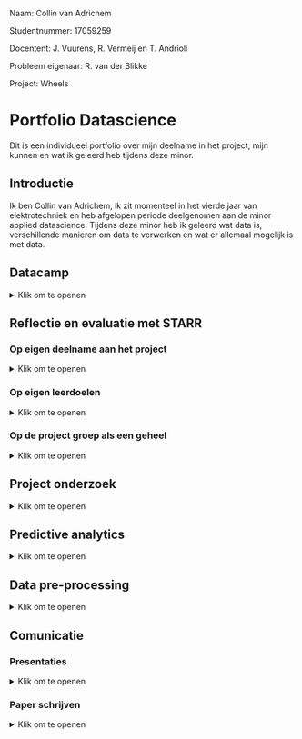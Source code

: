 Naam: Collin van Adrichem

Studentnummer: 17059259

Docentent: J. Vuurens, R. Vermeij en T. Andrioli

Probleem eigenaar: R. van der Slikke

Project: Wheels

# Portfolio Datascience
Dit is een individueel portfolio over mijn deelname in het project, mijn kunnen en wat ik geleerd heb tijdens deze minor.

## Introductie
Ik ben Collin van Adrichem, ik zit momenteel in het vierde jaar van elektrotechniek en heb afgelopen periode deelgenomen aan de minor applied datascience. Tijdens deze minor heb ik geleerd wat data is, verschillende manieren om data te verwerken en wat er allemaal mogelijk is met data. 
## Datacamp

<details>
  <summary>Klik om te openen</summary>
  
  Gedurende deze minor stond de programeertaal Phyton centraal. Om deze taal meer onder de knie te krijgen heeft iedereen tijdens de minor meerdere online cursussen phyton coderen gevolgd via Datacamp. Bij deze cursus stonden de volgende onderwerpen centraal: het omgaan met panda dataframes, het visualiseren van data, data preparation en het toepassen en valideren van verschillende machine learning modellen.
  
  Ik had redelijk wat moeite met deze cursussen phyton. Coderen is nooit mijn sterkste kant geweest, toch vind ik het erg interresant en wil ik er graag beter in worden. Ondanks dat het mij wat extra tijd gekost heeft, heb ik toch alle Datacamp cursussen af kunnen ronden. Door deze cursussen heb ik veel geleerd over werken met datasets en het implementeren van verschillende modellen als KNN, Decision Tree en RFC in phyton. Mijn bewijs van het afronden van mij cursussen is te vinden via deze link: [Datacamp](Datacamp/Datacamp_bewijs.JPG)
  
</details>

## Reflectie en evaluatie met STARR

### Op eigen deelname aan het project
<details>
  <summary>Klik om te openen</summary>
  
| | |
| :---:   | :-: |
| Situatie | Tijdens de minor Applied data science was ik onderdeel van de Project Wheels groep. Dit project ging over, hoe IMU data gebruikt kan worden bij verschillende rolstoel basketbal bewegingen. |
| Taak | Tijdens dit project wilde ik veel inzet tonen en een goede bijdrage leveren aan het eind product. Tegelijkertijd wilde ik meer leren over machine learning  en mijn kennis die ik opgedaan heb in mijn voor opleiding toepassen en delen met de rest van de groep. |
| Actie | Mijn sterke kanten zijn documentatie en communicatie. Deze taken heb ik dan ook redelijk snel op mij genomen. Al het contact met de docenten en de probleem eigenaar ging via mij en ik was de eind verantwoordelijke voor het plan van aanpak en de research paper. Programmeren is een van mijn mindersterke punten en ik had deze minor dan ook gekozen om hier meer ervaring mee te krijgen en meer over te leren. Terwijl ik bezig was met het volgen dan de Datacamp cursussen, heb ik gelijk mijn kennis toe kunnen passen op diverse machine learning modellen |
| Resultaat | Tijdens dit project zijn er onder mijn toezien 2 mooie documenten uitgebracht. Aan het begin van het project was dit een plan van aanpak om ons zelf, de docenten en de probleem eigenaar een duidelijk beeld te schetsen van hoe onze aanpak er uit gaat zien en wat wij aan het eind van dit project op willen leveren. Aan het eind van dit project is er een mooie duidelijke en compacte research paper opgeleverd. Ik heb van deze research paper het template gemaakt en heb bijna heel versie 0.5 geschreven(zie hoofdstuk communicatie/paperschrijven). En heb een grote bijdrage gedaan aan versie 1 wat de uit eindelijk ingeleverde versie is. Verder heb ik de complete Datacamp cursus afgerond, een grote bijdrage geleverd in het verbeteren van de dataset, in samenwerking met Daan het RFC model geschreven dat uiteindelijk opgeleverd wordt aan de probleem eigenaar en heb samen met Martijn een code geschreven die de “false positives” van 2 modellen. Deze code heeft er voor gezorgd dat onze dataset van 2.4% “true positives” voor sprints is uitgebreid is naar 17.1%. |
| Reflectie | Tijdens het project is het contact met de docenten goed verlopen. Ook heb ik veel bijdrage geleverd aan het schrijven van de documenten. Hierbij heb ik ook de stukken van medeleerlingen gecontroleerd en waar nodig feedback gegeven. Bij het coderen heb ik een redelijke bijdrage geleverd. Ik was zeker niet de beste codeur van mijn groepje maar heb een goede bijdrage geleverd aan het maken van de RFC en heb de dataset significant weten te verbeteren samen met de hulp van Martijn.|
  
</details>

### Op eigen leerdoelen
<details>
  <summary>Klik om te openen</summary>
  
  | | |
| :---:   | :-: |
| Situatie | Ik heb de minor Applied Data Science gekozen omdat ik machine learning erg interessant vind en hier graag meer over wilde leren. |
| Taak | Op mijn voor opleiding heb ik al meerdere vakken over programmeren gehad. Dit vind ik erg interessant maar ben ik helaas niet onwijs sterk in. Mijn doel bij deze minor was dan ook mijn programeer kennis verbreden en comfortabeler worden met het programmeren zelf. Ook wilde ik ook graag werken met en leren van met studenten met een andere studie achtergrond. |
| Actie | Tijdens deze minor werkte ik samen met 5 medestudenten, waarvan 4 een andere studie volgde dan ik. Tijdens dit project hebben we gewerkt met de scrum methode, ik had hier nog niet eerder mee gewerkt, gelukkig waren mijn team genoten al ervaren met deze methode, ik heb naast de les van Toni over het gebruik van scrum, dan ook veel geleerd van mijn project partners. Tijdens de minor heb ik  alle lessen over zowel machine learning als de andere onderwerpen gevolgd. En heb de geleerde informatie meteen toekunnen passen in het project. |
| Resultaat | Tijdens deze minor heb ik veel geleerd over machine learning en wat er allemaal mogelijk is met verschillende soorten data. Ook heb ik geleerd verschillende machine learning modellen te implementeren zoals de Decision tree en de Random Forest Classifier. Ik heb geleerd hoe je deze modellen moet tunen en hoe je deze kan gebruiken in combinatie met een complexe data set als IMU sensordata. Naast deze Applied Data Science dingen heb ik ook geleerd een project te plannen aan de hand van scrum. |
| Reflectie | Ik heb  veel geleerd van de minor zelf en het project dat hier parallel aan liep. Het was leuk om te zien hoe mensen met verschillende studie achtergronden dingen op een andere manier aanpakken. Wat het applied datascience onderdeel betreft, en dan met name het coderen, ik heb hier heel veel van geleerd. Ik weet nog steeds van mij zelf dat ik niet de beste ben ik coderen maar wordt er wel steeds behendiger in. Ik vind het erg interessant en wil er later ook zeker meer mee doen. Of dit betekend dat ik later de hele dag achter de computer wil zitten en machine learning programma’s wil schrijven weet ik nog niet. Ik denk dat ik dan liever leiding geef aan een groep programmeurs en hierbij dus de schakel tussen de klant en programmeur. Mocht dit de vervolgstap zijn die ik na mijn studie neem is de informatie die ik hier heb geleerd erg nuttig geweest. |
  
  
</details>

### Op de project groep als een geheel
<details>
  <summary>Klik om te openen</summary>
  
  | | |
| :---:   | :-: |
| Situatie | Gedurende deze minor heb ik met 4 mede studenten aan een project gewerkt. Het onderwerp van ons project was beweging detectie bij rolstoel basketbal. Wat dit onderwerp speciaal en extra interessant maakte, is de bijgeleverde dataset. Deze kwam namelijk van het Nederlandse paralympische dames team. Wij kregen de spelers data van 2 gespeelde wedstrijden op de paralympische spelen. Dit jaar heeft het team goud gehaald, dit hopen ze volgend jaar weer te doen, en dit project kan hun daar bij helpen. |
| Taak | Het doel van dit project is: Detecteer specifieke rolstoel basketbal bewegingen uit IMU sensor data met behulp van machine learning. Om het beste eind resultaat neer te kunnen zetten moest de groep goed samen werken en gebruik maken van iedereens sterke punten. Een voordeel was dat we met een heel gevarieerde groep waren en iedereen op een andere manier naar problemen keek en ze op een andere manier aanpakte, hierin hebben we erg veel van elkaar kunnen leren.  |
| Actie | Om het project in goede banen te leiden hebben we als eerst een plan van aanpak opgesteld. Voor de planning van het project hebben wij de scrum methode gebruikt, dit hield in dat we iedere ochtend om 9:30 startte met een daily stand up, hierbij vertelde iedereen wat ze de dag ervoor gedaan hadden, waar ze vandaag aan gaan werken en of ze ergens op vast liepen. Ook werkte we met sprints van 2 weken met aan het eind een retrospective waarin we het proces van de afgelopen week beoordeelde. In het begin werd de groep opgesplitst in een data onderzoek groep en een machine learning onderzoek groep. Nadat we genoeg informatie vergaard hadden en met elkaar gedeeld hadden ging iedereen individueel en als groep samen werken aan het uiteindelijke model dat opgeleverd is. Alle bevindingen over de Dataset en de uiteindelijk gebruikte machine learning modellen zijn terug te vinden in de research paper. |
| Resultaat | Het gemaakte plan van aanpak heeft ons en onze probleem eigenaar geholpen een beeld te krijgen van hoe we dit project willen aanpakken en wat dit project op gaat leveren. Voor de planning van het project hebben wij scrum gebruikt, dit gaf iedereen een duidelijk beeld van wat iedereen gedaan heeft, wat iedereen aan het doen was en of iemand ergens op vast liep. De retrospective aan het eind van iedere sprint hielp ons bij het verbeteren van ons groepsproces en eigen proces. Uit eindelijk heeft dit project 2 machine learning modellen opgeleverd, die sprints kunnen detecteren uit IMU sensor data. Ook hebben we een programma geschreven dat de resultaten van 2 modellen kan vergelijken en op deze manier de dataset kan verbeteren. Al deze resultaten zijn gedocumenteerd in de research paper en onze persoonlijke portfolio’s. |
| Reflectie | De project groep werkte onwijs goed samen, wanneer iemand vast liep stond iedereen in de rij om deze persoon te helpen. Deze behulpzaamheid zorgde ervoor dat iedereen het gehele project zijn motivatie behield, wat dan op zijn beurt de werksfeer verbeterde. Wat ook zeker hielp is dat we met de project groep ook non project gerelateerde activiteiten deden dit schepte echt een band. Echter waren er ook een paar problemen waar we tegen aan liepen. Zo hadden we in de eerste 10 weken een 6e team genoot, al snel viel op dat deze persoon aanzienlijk minder deed dan de rest. We hebben als project groep op vele manieren geprobeerd om deze persoon te stimuleren om meer te werken, helaas had dit weinig succes. Deze persoon heeft uiteindelijk wegens privé omstandigheden besloten om te stoppen met de minor. Het laatste probleem waar we af en toe tegen aan liepen was dat 2 team genoten een redelijk sterke mening hadden. Hierdoor ontstonden soms discussies waarbij beide leden langs elkaar heen praatte. Dit probleem werd snel opgelost door de andere team genoten, door beide kanten in 1 zin hun mening uit te laten leggen begrepen de twee leden elkaar een stuk beter en werd er ook aandachtiger naar elkaar geluisterd. Deze project groep was een van de fijnste project groepen waarmee ik samen heb gewerkt. Iedereen had andere talenten en wist deze ook goed te gebruiken, hierdoor vormde we een erg sterk team en hebben we een mooi eind resultaat neer weten te zetten.   | 
  
</details>

## Project onderzoek


<details>
  <summary>Klik om te openen</summary>
  
  
### Defenitie van opdracht
  
Fitness trackers en health apps worden steeds populairder onder de sporters. Iedere dag je hoeveelheid stappen bijhouden of kijken hoeveel calorieën je hebt verbrand tijdens een workout. Deze trackers worden veel al gebruikt bij hardlopen en wielrennen, maar ook bij sporten als rugby, voetbal en hockey. Bij al deze sporten geeft de tracker een duidelijk beeld over de prestaties van de gebruiker. Helaas zijn bijna alle trackers gemaakt voor non rolstoel gebruikers. Aangezien een groot deel hier van gebaseerd is op het tellen van stappen. Maar zoals een rolstoel athleet in een onderzoek zei "But, I don't take steps". Misschien bied het gebruik van IMU sensors in combinatie met machinelearning een uitkomst voor hun. Dit is exact waar ons project zich op focust

Voor ons project zullen wij ons gaan focussen op het detecteren van bewegingen in rolstoelbasketbal met behulp van IMU opnames. Om voor ons zelf een duidelijk beeld te schetsen waar wij heen willen met dit project, hebben wij een plan van aanpak geschreven. Zie [Plan van Aanpak](Documentatie/Planofapproach.pdf). Hierin heb ik onderandere de onderzoeks vraag met deelvragen bedacht en opgesteld. Deze luiden als volgt:

- How can IMU data be used to identify wheelchair basketball-specific movements?
    - Which form of data processing will be used?
    - Which specific movements can be detected?
    - Which sensor data is used for each movement?
    - Can movements be used to predict fatigue?
    - Can movements be used to detect overload? These sub question will help us to get an answer to the main research question.

### Evaluatie

  In de loop van het project kwamen we er toch achter dat we niet genoeg tijd zouden hebben om alle subquestions te kunnen beantwoorden. Daarom hebben we besloten om de onderzoeksvraag en deelvragen aan te passen voor de research paper. Dit resulteerde in de volgende onderzoeks- en deel vragen:
  
- Can an RFC and a RNN be used to classify sprints in partially defined IMU recordings?
    - Which form of data processing will be used?
    - Which sensor data is used to detect a sprint?

  Deze vragen worden duidelijk beantwoord in onze [research paper](Documentatie/Research_Paper_Project_Wheels_V1.pdf). Maar dit is maar een deel van wat er allemaal mogelijk is met machine learning in combinatie met IMU sensor data. Ons onderzoek is compleet gefocust geweest op het detecteren van sprints, maar ons machine learning model zou ook andere eenvoudige bewegingen als rotaties en botsingen kunnen detecteren. Maar voor dit mogelijk is, zal net als bij de sprints, de data set uitgebreid moeten worden met meer positive data punten van deze bewegingen. Wanneer ook deze bewegingen gedetecteerd kunnen worden is het zelfs mogelijk om deze te combineren om complexere bewegingen in het spel te vinden. Zoals bijvoorbeeld de combinatie van rotaties en sprints om te bepalen of er aangevallen of verdedigd wordt. Maar dingen als vermoeitheid of uitputting kunnen voorspeld worden aan de hand van de afname van de hoeveelheid sprints en de afname in sprint topsnelheid. Dit kan trainers en coaches helpen bij het zien wanneer een speler gewisseld moet worden.
  
  Naast dieper in de sport wereld gaan met deze techniek van beweging detectie, kan het ook gebruikt worden op medisch gebied. Door de dagelijkse beweging van een patient in een rolstoel bij te houden, kan de gezondheid en het herstel van deze patient bijgehouden worden. Zo zijn er meerdere doeleinde waarin dit onderzoek als goede basis kan dienen. Wij hopen dan ook als project groep, dat iemand het stokje van ons overneemt en door gaat met een van deze ideeën.
  
  ### Conclusies
  
  TIjdens dit project is er onderzoek gedaan naar hoe machinelearning sprints kan detecteren uit deels gedefinieerde IMU sensor data. Tijdens dit onderzoek zijn meerdere modellen gebouwd, toegepast en getest. Na het testen van alle modellen bleek dat de RFC en de RNN het best gebruikt kunnen worden bij het classificeren van sprints. Tijdens dit project bleek dat de deels gedefinieerde sensor data wel voor wat problemen zorgde. Deze dataset is dan ook uitgebreid met meer positieve datapunten toe tevoegen. Deze datapunten zijn gevonden door de false positives van de RNN en de RFC te vergelijken met elkaar en met de video om er achter te komen of deze eigenlijk true positives zijn. Met deze techniek is de dataset uitgebreid van maar 2.3% positieve datapunten voor sprints naar 17.1%. Door deze verbeterde dataset, kon het RFC model 90.4% van alle getagde sprints met een precisie van 89% detecteren in de train/valideer dataset [RFC speler A](Models/RandomForrestCLassifier_sprint_detection.ipynb). Om zeker te zijn dat het model werkte, is het model ook gevoed met een compleet onbekende test set [RFC speler B](Models/RandomForrestCLassifier_Player8.ipynb) [Visualisering van sprints speler B](Models/Player8_Foundsprints_visua.ipynb). Het RFC model kon sprints uit deze dataset detecteren met een precisie van 91.67%. De recall is onbekend aangezien deze dataset ongedefinieerd was. Dit resultaat bewijst dat het mogelijk is om sprints te classificeren uit deels gedefinieerde IMU sensor data met een RFC en een RNN.
  
  ### Planning
  
  Tijdens het hele project is er gebruikt gemaakt van scrum in Azure devops, zie https://dev.azure.com/Wheeeeeeeeeeeeeeels/wheels/_boards/board/t/wheels%20Team/Stories_m_. Iedere dag starte we om 9:30 met een stand-up meeting, hier werd besproken wat iedereen de dag er voor gedaan had, of er nog complicaties opgetreden waren en wat ze vandaag gaan doen. Dit zorgde er voor dat iedereen up to date was met waar de rest mee bezig was. Dit gaf een makkelijk instap moment om hulp te vragen als je ergens tegen aan liep. Gedurende het hele project werkte we met sprints van 2 weken. Aan het eind van deze twee weken hadden we een retrospective en plande we wat er de volgende sprint gedaan moest worden. Tijdens deze retrospective bespraken we wat we wilde behouden, waarmee we wilde stoppen en wat we wilde verbeteren in het process van ons project. Bij het plannen van de volgende sprint maakte we gezamelijk de userstories en gebruikte we "scrum poker" om samen te bepalen hoeveel werk iedere userstory is. Het besluit van het gebruiken van scrum poker is genomen nadat we het idee hadden dat niet iedereen even veel werk verrichte. Voor het plannen van de internal en external presentations hadden wij een rouleringssysteem waarbij iedereen minimaal 2 keer aan de beurt was.

  
</details>




## Predictive analytics
<details>
  <summary>Klik om te openen</summary>
  
  ### Model selecteren

  #### Decision Tree
  
  De verkregen datasets voor het project wheels bestond uit deels verwerkte IMU (Inertial Measurement Unit) data. Dit deels verwerkte houd in dat er features waren met raw sensor data maar ook een aantal al berekende features zoals bijvoorbeeld acceleration en rotation angle. Tijdens mijn onderzoek naar een geschikt model ben ik opzoek gegaan naar papers die IMU data verwerkte met gebruik van de voor mij en de project groep al bekende machine learning modellen, destijds K nearest neighbors Decision tree, SVM logistic regresion:
  https://ieeexplore.ieee.org/abstract/document/8646253. Deze paper classifiseerd bewegingen van een exoskelet door middel van een Decision Tree. 
  https://ieeexplore.ieee.org/abstract/document/8323826. Deze paperclassifiseerd IMU data door middel van machine learning. In deze paper vergelijken ze, statistical technique, SVM en decision tree. uit deze vergelijking blijkt dat de Decision Tree het beste gebruikt kan worden voor het classificeren van IMU data.
  
  #### Random Forest Classifier (RFC)
  
 Na het ontwerpen en tunen van de Decision Tree waren we als groep nog niet tevreden met het resultaat dus besloten we verder te zoeken. op dit moment stuite wij op onderzoeken over RFC en zijn hier dieper op in gegaan.  
  https://ieeexplore.ieee.org/abstract/document/7962153	Deze paper vergelijkt de Decision Tree met de RFC. Hier uit komt naar voren dat de decision tree erg sterk is bij het classificeren van patronen maar ook snel overfit bij en grote dataset. Door een RFC te gebruiken, wat in feite "een bos van decision trees" is behoud je het sterke classificeren maar voorkom je het overfitten door de dataset te verdelen over meedere Decision Trees.
  https://ieeexplore.ieee.org/abstract/document/9393014. Deze paper vergelijkt traditionele manieren van beweging detectie met het gebruik van een RFC. Op vele aspecten wint de RFC van de traditionele technieken.
  Gezien de grote van de data set en de veel belovende onderzoeken heb ik besloten om de RFC uit te werken en te tunen.
  
  #### Conclusie
  
  Uit onderzoek blijkt dat beide modellen veel gebruikt worden in het herkennnen en classifiseren van bewegingen uit IMU sensor data. Gezien mijn dataset ook uit IMU sensor data bestaat, heb ik belsoten om beide modellen te bouwen en te tunen. Om er achter te komen welk model het beste werkte voor mijn dataset heb ik ze vergeleken op accuracy, precision en recall.
  
  ### Model configureren
  
  #### Decision Tree
  
  Na dat ik het besluit genomen had om de Decision Tree te gaan gebruiken moest deze geprogrameerd worden. Gelukkig hadden we net uitleg over dit model gehad in de les en was er redelijk veel over te vinden online. Na het een en ander geprobeerd te hebben heb ik de volgende code geschreven: [Decision Tree](Models/Decision_tree_sprint_detection.ipynb). Dit model ontvangt de dataset in chunks van 1 seconde met een overlapping van 0.5 seconde. Deze waarden zijn gekozen gezien sprints nooit korter dan 1 seconde duren. Deze waarden staan vast voor alle modellen die gemaakt worden voor dit project. Op deze manier zijn de modellen eenvoudig met elkaar te vergelijken. Dit model bepaalt dus iedere seconde of er gesprint wordt of niet.
  
  #### Random Forest Classifier (RFC)
  
  Gezien de Decision Tree niet de gewenste resultaten liet zien is de RFC geprogrameerd. Deze liet bij de eerste versie al veel belovende resultaten zien, dus ben ik verder gegaan met het uitbreiden en tunen van dit model en hebben we als groep besloten de Decision tree te laten voor wat het was. Ook dit model ontvangt de dataset in chunks van 1 seconde met een overlap van 0.5 seconde. De basis code was uitgebreid door Daan zijn data preparator, die automatisch alle features door geeft als max of mean waarde en de door mij toegevoegde quarter split, die er voor zorgt dat alleen de data die terug te vinden is in de video in het model gestopt wordt. De uiteindelijke code die dit is de uiteindelijke code die dit opleverde: [RFC speler A](Models/RandomForrestCLassifier_Player15.ipynb) en [RFC speler B](Models/RandomForrestCLassifier_Player8.ipynb). Dit is ook het uiteindelijke model dat opgeleverd wordt aan de probleem eigenaar.
  
  ### Model trainen
  
  Ik heb zowel de Decision Tree als de RFC getrained met de dataset van 1 gekozen speler die de rest van de projectgroep ook gebruikt om resultaten te kunnen vergelijken. Ik had de dataset in 2 delen opgesplitst; een train en een valideer onderdeel. In het begin van de train fase was de dataset verdeeld in 80% train en 20% valideer. Nadat besloten was dat we alleen nog verder zouden gaan met de RFC en ik de quartersplit functie gebouwd had, is de dataset opgedeeld in 75% train en 25% valideer. Dit was een stuk logischer en eenvoudiger gezien de quarter split functie de data al opdeeld in de vier gespeelde kwarten van de wedstrijd. Tijdens het trainen van de modellen is gridsearch gebruikt om de beste hyper parameters bij de gekozen features te vinden, daarbij is de variance tussen de accuracy van de training en valideer set zo laag mogelijk gehouden om overfitting te voorkomen.
  
  ### Evalueer model
  
  Na het trainen van de modellen moesten de resultaten geëvalueerd worden. Helaas zaten hier wel nog wat haken en ogen aan. De verkregen dataset was namelijk niet compleet. Niet alle sprints waren getagged. Dit betekende dat de modellen niet op de standaard manier geëvalueerd konden worden. Daarom had Martijn de volgende code geschreven: [Positives Visualization](Data_Visualisatie/Machine_Learning_Control_With_all_data.ipynb). Deze code visualiseerd alle positives (true en false) in grafieken. Vervolgens heb ik deze grafieken vergeleken met de video data om te bepalen of de grafiek een sprint weergaf of niet. Indien dit het geval was, heb ik in de code de begin en eind tijd van de sprint aangegeven. Was er geen sprint in de grafiek, gaf ik een 'NaN' door in de code. Wanneer alle grafieken behandeld waren voegde de code de nieuw gevonden sprints toe aan de dataset. Dit proces heb ik 6 keer herhaald.
  Voor het evalueren van de modellen was de recall het belangrijkste. Van deze variabele wist ik zeker dat deze correct was. Voor beide modellen heb ik een confusion matrices gemaakt van de resultaten van de valideer dataset. Deze confusion matrices gebruikte ik om vervolgens de modellen met elkaar te vergelijken. Hier onder vind u een tabel met daarin de accuracy, precision en recall score voor het detecteren van sprints:
  
| Models | Recall  | Precision  | Accuracy |
| :---:   | :-: | :-: | :-: |
| Decision Tree | 0.92 | 0.51| 0.91 |
| RFC | 0.98 | 0.94| 0.96 |
  
  In de tabel hierboven is duidelijk te zien dat de RFC een stuk beter werkt dan de decision tree. Daarom heb ik gekozen om verder te gaan met dit model en deze met de RNN van Martijn te gaan vergelijken.
  
 
  ### Model uitkomst visualiseren
  
  Om de uitkomst van de modellen duidelijk in beeld te krijgen is er bij beide modellen een confusion matrix geplot en de accuracy, precision en recall score geprint zie [Decision Tree](Models/Decision_tree_sprint_detection.ipynb) en [RFC](Models/RandomForrestCLassifier_sprint_detection.ipynb).

</details>

## Data pre-processing

<details>
  <summary>Klik om te openen</summary>
  
  ### Data verkenning
  
  Om een beter idee te krijgen hoe ik dit project aan ging pakken, moest er niet alleen onderzoek gedaan worden naar de verschillende beschikbare modellen, maar ook de verkregen data en op welke manier deze data gebruikt kan worden. Voor dit project waren 24 unike datasets beschikbaar gesteld. Deze datasets komen van 2 gespeelde wedstrijden door 12 verschillende spelers. Iedere dataset bestaat uit sensordata van 2 IMU sensoren op een rolstoel, een op het frame en een op het wiel. Naast deze sensor data kregen we ook de video's van de gespeelde wedstrijden en een appart document met getagde acties aan de hand van deze video. Om een duidlijk beeld te krijgen van wat de sensordata precies betekende moest deze data eerst gesynchroniseerd worden met de getagde acties uit de video. Voor het synchroniseren hebben we gekeken naar de start en stop tijdstippen van de kwarten van de wedstrijd. Deze waren redelijk snel gevonden, gezien iedereen hierbij voor een langere tijd stil staat was dit redelijk eenvoudig te vinden in de sensordata. Dit hebben we gezamelijk als groep gedaan.
  
  Terwijl de groep bezig was met het synchroniseren van de data met de getagde acties heeft Martijn een code geschreven die de sensordata visualiseerd in grafieken. Deze code hielp ons bij het begrijpen van de getagde acties. Zo kwam ik er achter dat sprints het beste zichtbaar waren bij WheelRotationalSpeedX. Het maken van bochten was juist het beste zichtbaar bij FrameRotationalSpeedZ. De actie botsen bestond uit een hoge wielsnelheid die abrubt stopte en vaak zelfs een stukje de andere kant op rolt (in de grafiek naar negatief gaat). Met deze informatie stelde ik hypothese  dat WheelRotationalSpeedX het beste werkt voor het detecteren van botsingen. Uiteindelijk is Jake verder gegaan met het uitwerken van deze hypothese helaas is door tijdsdruk deze hypothese niet vergenoeg uitgewerkt om een conclusie te kunnen trekken.
  
  ### Data Cleansing
 Voor de dataset gebruikt kon worden moest deze opgeschoond worden. De data bevatte namelijk een aantal 'NaN' waardes. Deze waardes waren redelijk eenvoudig omgezet naar 0 door middel van de ".fillna(0)" functie, zie [Decision Tree](Models/Decision_tree_sprint_detection.ipynb) code (de dataset die door het model geoutput werd, is gebruikt als input om het model te trainen, hierdoor was de ".fillna(0)" overbodig geworden). Tijdens het valideren van de data bleek al snel dat de IMU sensor langer bewegingen heeft opgenomen dan op de video te zien was. gelukkig hadden we bij het verkennen van de data al vast gesteld wat de begin en eind tijden van de gespeelde kwarten van de wedstrijd waren. Dit probleem hadden we dus al aan zien komen. Om dit op te lossen is de quartersplit functie toegevoegd aan de [RFC speler A](Models/RandomForrestCLassifier_sprint_detection.ipynb). 
  
  ### Data preparation
  Een groot probleem tijdens dit project was het tekort aan getagde "True Positives" voor sprints. Dit zorgde voor veel incorrecte "false positive". Om de dataset uit te breiden heb ik in eerste instantie alle "false positive" met de hand beoordeeld, door de grafieken met de video te vergelijken. Dit koste erg veel tijd. Toen er eenmaal 2 goed werkende modellen waren (de RNN en de RFC), heb ik samen met Martijn een code geschreven die de "false positives" van deze twee modellen vergelijkt om te kijken of het wel echt een "false positive" is, zie  [vergelijking van "false positives"](Models/Compare_sprint_models.ipynb). Onze theorie was dat als beide modellen van de zelde timestamp zeggen dat iets een "false positive" is dit eigenlijk een true positive moet zijn. Om te checken of onze theorie klopte hebben wij een aantal van deze timestamps terug gezocht in de video, hieruit bleek dat wij inderdaad gelijk hadden. Met deze techniek hebben wij de dataset verbeterd van 2.4% getagde sprints naar 17.1% getagde sprints.
  
  ### Data uitleg
  De verkregen dataset bestaat uit opnames van 2 IMU sensoren die over 3 assen rotaties meten (XYZ). Dit resulteerde in 6 features raw data. De dataset was verder nog uitgebreid met een aantal features, deze features waren berekende waarden met als basis de 6 raw data features. Deze berekende features waren dingen als "Frame acceleration", "Frame angle" en "Time line". In totaal bevatte de dataset 16 features die gebruikt konden worden om verschillende bewegingen te detecteren. De complete dataset had een sample frequentie van 100Hz.
  Naast deze dataset van sensordata ontvingen wij ook een dataset met verschillende getagde acties. Deze acties zijn met de hand getagd door iemand die de video van de wedstrijd bekeken had. Ook ontvingen wij de video's waar de getagde data en de sensor data vandaan kwam. De combinatie van deze 3 vormen van data moesten wij dit project gebruiken.
  
</details>

## Comunicatie

### Presentaties
<details>
  <summary>Klik om te openen</summary>
  Tijdens deze minor heb ik meerdere presentaties gemaakt en gegeven. Bij deze presentaties lieten wij als projectgroep onze resultaten zien en blikte we vooruit op de toekomst. Ook gebruikte wij deze presentaties om vragen te stellen aan medestudenten als we ergens op vast liepen. de links naar mijn presentaties staan hier onder:
  
  [Internal1](presentaties/Internal_presentation_1.pdf)
  
  [External1](presentaties/External_presentation_1.pdf)
  
  [External2](presentaties/External_presentation_2.pdf)
  
</details>

### Paper schrijven
<details>
  <summary>Klik om te openen</summary>
  
  Voor dit onderdeel heb ik veel werk geleverd. Voor de research paper heb ik de volgende dingen gedaan:
  
  - Het template gemaakt met hierbij een korte beschrijving wat er in de hoofdstukken moet komen.
  - Voor [versie 0.5](Documentatie/Research_Paper_Project_Wheels_V0.5.pdf) 
    - De data set beschreven.
    - Random Forest Clasifier beschreven, Decision Tree beschreven, Recurrent Neural Network beschreven.
    - Het valideer onderdeel beschreven.
  - Voor [versie 1](Documentatie/Research_Paper_Project_Wheels_V1.pdf)
    - zijn mijn stukken uit versie 0.5 verder uitgebreid door medestudenten
    - de abstract beschreven
    - de introductie geschreven
    - de Dataset beschreven
    - een deel van de discussion geschreven
  
</details>
